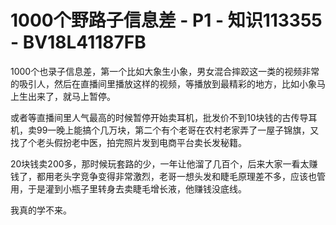 # 1000个野路子信息差 - P1 - 知识113355 - BV18L41187FB

1000个也录子信息差，第一个比如大象生小象，男女混合摔跤这一类的视频非常的吸引人，然后在直播间里播放这样的视频，等播放到最精彩的地方，比如小象马上生出来了，就马上暂停。

或者等直播间里人气最高的时候暂停开始卖耳机，批发价不到10块钱的古传导耳机，卖99一晚上能搞个几万块，第二个有个老哥在农村老家弄了一屋子锦旗，又找了个老头假扮老中医，拍完照片发到电商平台卖长发秘籍。

20块钱卖200多，那时候玩套路的少，一年让他溜了几百个，后来大家一看太赚钱了，都用老头字竞争变得非常激烈，老哥一想头发和睫毛原理差不多，应该也管用，于是灌到小瓶子里转身去卖睫毛增长液，他赚钱没底线。

我真的学不来。